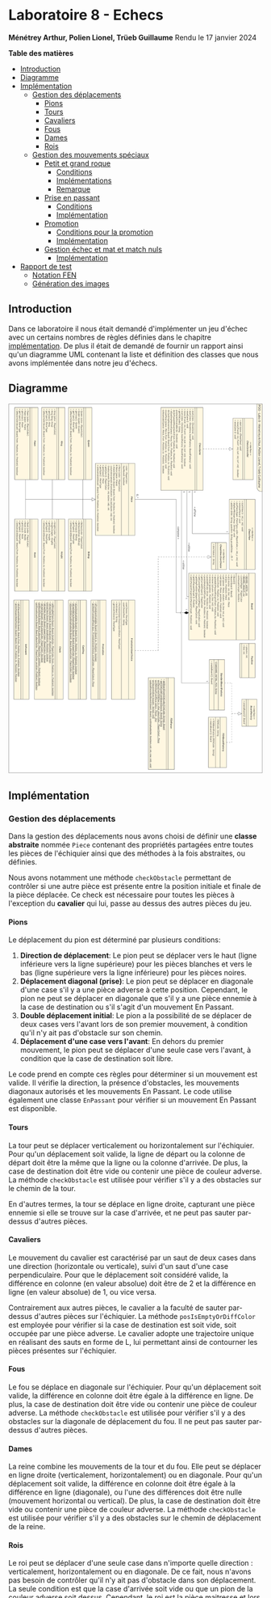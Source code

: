 <br><br><br><br><br><br><br><br><br><br><br><br><br><br><br><br><br><br><br><br><br><br><br><br><br><br><br><br><br><br><br><br><br><br><br><br><br><br><br><br><br><br><br><br>
# Laboratoire 8 - Echecs

**Ménétrey Arthur, Polien Lionel, Trüeb Guillaume**
Rendu le 17 janvier 2024
<div style="page-break-after: always;"></div>

**Table des matières**
- [Introduction](#introduction)
- [Diagramme](#diagramme)
- [Implémentation](#impl%C3%A9mentation)
	- [Gestion des déplacements](#gestion-des-d%C3%A9placements)
		- [Pions](#pions)
		- [Tours](#tours)
		- [Cavaliers](#cavaliers)
		- [Fous](#fous)
		- [Dames](#dames)
		- [Rois](#rois)
	- [Gestion des mouvements spéciaux](#gestion-des-mouvements-sp%C3%A9ciaux)
		- [Petit et grand roque](#petit-et-grand-roque)
			- [Conditions](#conditions)
			- [Implémentations](#impl%C3%A9mentations)
			- [Remarque](#remarque)
		- [Prise en passant](#prise-en-passant)
			- [Conditions](#conditions)
			- [Implémentation](#impl%C3%A9mentation)
		- [Promotion](#promotion)
			- [Conditions pour la promotion](#conditions-pour-la-promotion)
			- [Implémentation](#impl%C3%A9mentation)
		- [Gestion échec et mat et match nuls](#gestion-%C3%A9chec-et-mat-et-match-nuls)
			- [Implémentation](#impl%C3%A9mentation)
- [Rapport de test](#rapport-de-test)
	- [Notation FEN](#notation-fen)
	- [Génération des images](#g%C3%A9n%C3%A9ration-des-images)

<div style="page-break-after: always;"></div>

## Introduction
Dans ce laboratoire il nous était demandé d'implémenter un jeu d'échec avec un certains nombres de règles définies dans le chapitre [implémentation](#impl%C3%A8mentation). De plus il était de demandé de fournir un rapport ainsi qu'un diagramme UML contenant la liste et définition des classes que nous avons implémentée dans notre jeu d'échecs.
<div style="page-break-after: always;"></div>

## Diagramme
![](img/labo8uml.png)
<div style="page-break-after: always;"></div>

## Implémentation

### Gestion des déplacements
Dans la gestion des déplacements nous avons choisi de définir une **classe abstraite** nommée `Piece` contenant des propriétés partagées entre toutes les pièces de l'échiquier ainsi que des méthodes à la fois abstraites, ou définies.

Nous avons notamment une méthode `checkObstacle` permettant de contrôler si une autre pièce est présente entre la position initiale et finale de la pièce déplacée. Ce check est nécessaire pour toutes les pièces à l'exception du **cavalier** qui lui, passe au dessus des autres pièces du jeu.
#### Pions
Le déplacement du pion est déterminé par plusieurs conditions:

1. **Direction de déplacement**: Le pion peut se déplacer vers le haut (ligne inférieure vers la ligne supérieure) pour les pièces blanches et vers le bas (ligne supérieure vers la ligne inférieure) pour les pièces noires.  
2. **Déplacement diagonal (prise)**: Le pion peut se déplacer en diagonale d'une case s'il y a une pièce adverse à cette position. Cependant, le pion ne peut se déplacer en diagonale que s'il y a une pièce ennemie à la case de destination ou s'il s'agit d'un mouvement En Passant.
3. **Double déplacement initial**: Le pion a la possibilité de se déplacer de deux cases vers l'avant lors de son premier mouvement, à condition qu'il n'y ait pas d'obstacle sur son chemin.
4. **Déplacement d'une case vers l'avant**: En dehors du premier mouvement, le pion peut se déplacer d'une seule case vers l'avant, à condition que la case de destination soit libre.

Le code prend en compte ces règles pour déterminer si un mouvement est valide. Il vérifie la direction, la présence d'obstacles, les mouvements diagonaux autorisés et les mouvements En Passant. Le code utilise également une classe `EnPassant` pour vérifier si un mouvement En Passant est disponible.
#### Tours
La tour peut se déplacer verticalement ou horizontalement sur l'échiquier. Pour qu'un déplacement soit valide, la ligne de départ ou la colonne de départ doit être la même que la ligne ou la colonne d'arrivée. De plus, la case de destination doit être vide ou contenir une pièce de couleur adverse. La méthode `checkObstacle` est utilisée pour vérifier s'il y a des obstacles sur le chemin de la tour.

En d'autres termes, la tour se déplace en ligne droite, capturant une pièce ennemie si elle se trouve sur la case d'arrivée, et ne peut pas sauter par-dessus d'autres pièces.
#### Cavaliers
Le mouvement du cavalier est caractérisé par un saut de deux cases dans une direction (horizontale ou verticale), suivi d'un saut d'une case perpendiculaire. Pour que le déplacement soit considéré valide, la différence en colonne (en valeur absolue) doit être de 2 et la différence en ligne (en valeur absolue) de 1, ou vice versa.

Contrairement aux autres pièces, le cavalier a la faculté de sauter par-dessus d'autres pièces sur l'échiquier. La méthode `posIsEmptyOrDiffColor` est employée pour vérifier si la case de destination est soit vide, soit occupée par une pièce adverse. Le cavalier adopte une trajectoire unique en réalisant des sauts en forme de L, lui permettant ainsi de contourner les pièces présentes sur l'échiquier.
#### Fous
Le fou se déplace en diagonale sur l'échiquier. Pour qu'un déplacement soit valide, la différence en colonne doit être égale à la différence en ligne. De plus, la case de destination doit être vide ou contenir une pièce de couleur adverse. La méthode `checkObstacle` est utilisée pour vérifier s'il y a des obstacles sur la diagonale de déplacement du fou. Il ne peut pas sauter par-dessus d'autres pièces.
#### Dames
La reine combine les mouvements de la tour et du fou. Elle peut se déplacer en ligne droite (verticalement, horizontalement) ou en diagonale. Pour qu'un déplacement soit valide, la différence en colonne doit être égale à la différence en ligne (diagonale), ou l'une des différences doit être nulle (mouvement horizontal ou vertical). De plus, la case de destination doit être vide ou contenir une pièce de couleur adverse. La méthode `checkObstacle` est utilisée pour vérifier s'il y a des obstacles sur le chemin de déplacement de la reine.

#### Rois
Le roi peut se déplacer d'une seule case dans n'importe quelle direction : verticalement, horizontalement ou en diagonale. De ce fait, nous n'avons pas besoin de contrôler qu'il n'y ait pas d'obstacle dans son déplacement. La seule condition est que la case d'arrivée soit vide ou que un pion de la couleur adverse soit dessus. Cependant, le roi est la pièce maitresse et lors de son déplacement nous devons nous assurer qu'il ne se retrouve pas dans une position illicite, c'est à dire en echec. C'est pourquoi la classe `ChessGame` possède une méthode `isMoveValid` qui à pour objectif de contrôler ce genre de déplacement notamment en appelant la fonction `Check.willKingBeCheck(...)` qui permet de contrôler que le roi ne sera pas en échec.

### Gestion des mouvements spéciaux
Nous avons décidé de gérer les différents mouvements dans des classes contenant des méthodes `statiques` servant d'outil pour les différents contrôles à effectuer pour ces mouvements spéciaux. 
#### Petit et grand roque
La classe Castling est une composante essentielle dans un système de jeu d'échecs, responsable de vérifier la faisabilité d'un roque. Le roque est un mouvement spécial dans le jeu d'échecs qui implique à la fois le roi et une tour. Le roi va alors bouger de deux cases vers une tour et cette dernière va se positionner à côté de lui côté centre du plateau.

##### Conditions
- La tour et le roi ne doivent pas avoir bougé.
- Aucune autre pièce ne doit se trouver entre le roi et la tour.
- Lors du roque, le roi ne doit en aucun cas être en échec au début du mouvement, pendant le déplacement ou à sa position finale.

##### Implémentations
La méthode principale, isCastlingAvailable, examine une série de conditions pour déterminer si le roque est possible dans une situation donnée. Elle évalue d'abord si la pièce impliquée est effectivement un roi, si elle n'a pas été déplacée auparavant dans la partie et que la destination choisie par le joueur est bien deux cases à côté du roi. Ensuite, elle détermine s'il s'agit d'un grand ou d'un petit roque et à partir de cette information, elle peut en déduire la position de la tour. La méthode va ensuite vérifier qu'à la position de la tour il s'agit bien d'une tour et qu'elle n'a pas bougé. Ensuite, elle vérifie qu'aucune pièce ne se trouve entre le roi et la tour et que le roi n'est pas en échec, ne traverse pas une case attaquée, et ne se met pas en échec en effectuant le roque.

Ensuite, dans la méthode move de ChessGame.java, nous allons vérifier si le joueur veut effectivement effectuer un roque (avec la méthode isCastlingWanted) et si le roque est voulu et qu'il est valable, alors nous avons une autre méthode doCastlingMovement qui va s'occuper du déplacement de la tour et le roi aux bonnes positions. 

##### Remarque
Un aspect important de la méthode isCastlingAvailable est qu'elle exige explicitement que les positions from et to spécifiées correspondent à un roi et une case deux cases plus loin que celle du roi. Cette approche diffère d'une validation basée sur un déplacement de deux, trois ou 4 cases du roi (cliquer sur le roi et ensuite sur la tour), une méthode utilisée par chess.com, le site de référence concernant les échecs en ligne. Dans notre implémentation, le joueur doit sélectionner explicitement le roi et une case deux cases plus loin pour initier un roque.

Dans la class Castling, il y a deux autres méthodes isQueenSideCastlingAvailable et isKingSideCastlingAvailable, qui sont là pour faciliter l'implémentation des tests mais ne sont pas utilisées pour le jeu.

#### Prise en passant
La règle d'en passant est une exception intéressante dans les règles des échecs qui concerne le mouvement des pions. Elle permet à un joueur de capturer le pion adverse qui vient d'avancer de deux cases à côté de son propre pion, en avançant ce dernier d'une seule case.

##### Conditions
- Le pion adverse doit avancer de deux cases depuis sa position de départ.
- Le pion qui effectue l'en passant doit immédiatement suivre le mouvement du pion adverse.

##### Implémentation
La classe `EnPassant` possède deux méthodes. La première permet de vérifier si la prise en passant est possible en lui donnant le board de jeu ainsi que les positions de départ et d'arrivée. La deuxième permet de récupérer la position de la pièce se faisant manger par la prise en passant, cette méthode permet au controleur du jeu de la retirer du plateau quand celle-ci est mangée.

#### Promotion
La promotion de pièce est une règle spéciale des échecs qui offre la possibilité à un pion d'être promu à une pièce de rang supérieur lorsqu'il atteint la rangée opposée de l'échiquier.

##### Conditions pour la promotion
- Un pion peut être promu à n'importe quelle pièce lorsqu'il atteint la rangée opposée à sa position de départ.
- Le joueur peut choisir de promouvoir le pion en n'importe quelle pièce, à l'exception du roi. Les options habituelles incluent la dame, la tour, le fou ou le cavalier.
- La classe `Promotion` lancera une erreur de type `InvalidParameterException` si elle reçoit une demande de promotion en roi ou en pion

##### Implémentation
L'implémentation de la fonction de promotion nécessite l'utilisation de deux classes une nommée `PromotionUserChoice` implémentant l'interface `ChessView.UserChoice` qui permettera d'afficher un message sur l'interface graphique offrant le choix de la pièce remplacent le pion promu. Une autre classe nommée `Promotion` contenant deux fonctions statiques. La première permet de contrôler que la promotion est possible. La deuxième permet de récupérer une instance du nouveau type de pièce qui doit remplacer le pion promu. 

#### Gestion échec et mat et match nuls
L'échec survient lorsqu'un roi peut être attaqué par une pièce adverse. Si le roi d'un joueur est en échec, alors le joueur est obligé de jouer un coup mettant sont roi hors d'échec.
Un roi dit mat est un roi qui n'a aucun coup lui permettant de sortir d'un échec. Lorsque le roi d'un jour est mat, le joueur perds la partie.

Il existe aussi un cas ou la partie peut se finir en match nulle par exemple lors d'un pat. Un pat survient lorsqu'un joueur n'a aucun coup valide à jouer. Si un joueur n'a plus aucun coup valide lors de son tour, alors la partie est nulle.

Notre programme implémente la classe `Check` mettant à disposition plusieurs méthode afin d'implémenter ces deux mécaniques.

##### Implémentation
Au coeur de la gestion des échec et du pat se trouve la méthode `isKingCheck` qui permet de savoir si le roi de la couleur donnée est en échec dans la position donnée.
Cette vérification s'effectue en ittérant parmi toutes les pièces adverses en jeu et en vérifiant si elle peuvent manger le roi.
Si une pièce satisfait cette condition cela veut dire que le roi est en échec.

De cette méthode en découle trois autres :

- `willKingBeCheck` qui permet de vérifier si un roi sera en échec après un coup donné
- `isKingMat` qui va tester si un joueur est mat. Cette méthode teste tout les coups possible jusqu'à en trouver un le sortant d'échec. Dans le cas ou aucun coup n'a été trouvé, le roi est mat.
- `isKingPat` qui va tester si un joueur est pat. Dans le cas ou le joueur n'a aucun coup valide, le joueur est pat.
<div style="page-break-after: always;"></div>
## Rapport de test
Un programme de test a été crée afin de tester different cas de figure aux échecs. 
Ce programme va tester un coup dans une position initiale puis vérifier si le résultat obtenu est le même que celui attendu.
Un rapport markdown sera généré contenant les différents résultats des tests ainsi que des images d'illustration afin de visualiser la position initiale, résultante et attendue du test.
Notez qu'afin de générer les images nous utilisons un site web, soit [ChessVision](chessvision.ia), qui met a disposition un endpoint de génération d'images.

Vous trouverez les différents résultats des tests à cette adresse : [**Rapport de test**](tests.md)

### Notation FEN
La notation FEN ou Forsyth–Edwards Notation est une notation standard positionnelle des échecs. 
Elle décrit un état d'une partie d'échecs comprenant :
- La position des pièces
- La disponibilités du petit et grand roque pour chacun des joueurs
- L'éventuelle case disponible pour la prise en passant
- Le nombre de demi-coups pour [la règle des 50 coups](https://fr.wikipedia.org/wiki/R%C3%A8gle_des_50_coups)
- Le nombre de coups total

Dans notre cas, nous n'avons ni implémenté le nombre de coups ou de demi coups par simplicité et car cela n'était pas nécessaire au bon fonctionnement des tests.
En effet notre jeu d'échecs n'implémente pas la règle des 50 coups et fera fi du nombre de coups joués et de demi-coups.

Notez que la notation FEN ne supporte pas le stockage des positions précédentes et ne permet donc pas de détecter une triple répétition pouvant entrainer une partie nulle.
(voir : [La nulle dans le cas général](https://fr.wikipedia.org/wiki/Nulle#:~:text=La%20nulle%20par%20consentement%20mutuel,faisant%20appel%20%C3%A0%20l'arbitre.))

La classe `FENParser` contient deux méthodes publiques. 
La première, `getBoardFromFENCode`, permet d'obtenir une instance de la classe `Board`.
La seconde, `getFENCodeFromBoard`, permet d'obtenir le code FEN à partir d'une instance de la classe `Board`.

### Génération des images
Le site [chessvision.ia](https://chessvision.ai/) mets à disposition différents outils et documents sur le jeu d'échecs divers et variés. (Recceuils de problèmes, Documents d'apprentissage, analyse de position, etc...)
Il permet aussi de générer des images à partir d'une position FEN en appondant une position FEN à l'addresse [fen2image.chessvision.ai/](https://fen2image.chessvision.ai/) comme par exemple [fen2image.chessvision.ai/rnbqkbnr/pppppppp/8/8/8/8/PPPPPPPP/RNBQKBNR%20w%20KQkq%20-](https://fen2image.chessvision.ai/rnbqkbnr/pppppppp/8/8/8/8/PPPPPPPP/RNBQKBNR%20w%20KQkq%20-)

Nous utilisons donc ce procédé afin de générer puis télécharger les images dans le dossier [doc/img/tests](../doc/img/tests) qui seront ensuite utilisées dans le [rapport de test](tests.md).

L'implémentation de cette fonctionnalité se trouve dans la méthode `SaveToPNG` de la classe `FENImageDownloader` qui prends en paramètre un code FEN ainsi qu'un chemin de fichier.